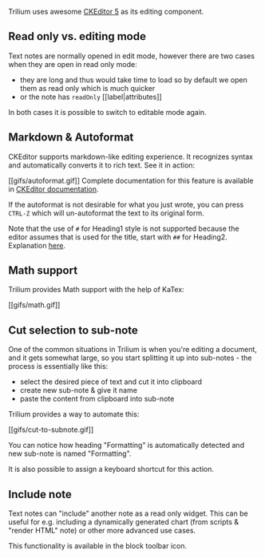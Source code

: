 Trilium uses awesome [CKEditor 5](https://ckeditor.com/ckeditor-5/) as its editing component.

## Read only vs. editing mode

Text notes are normally opened in edit mode, however there are two cases when they are open in read only mode:

* they are long and thus would take time to load so by default we open them as read only which is much quicker
* or the note has `readOnly` [[label|attributes]]

In both cases it is possible to switch to editable mode again.
 
## Markdown & Autoformat

CKEditor supports markdown-like editing experience. It recognizes syntax and automatically converts it to rich text. See it in action:

[[gifs/autoformat.gif]]
Complete documentation for this feature is available in [CKEditor documentation](https://ckeditor.com/docs/ckeditor5/latest/features/autoformat.html).

If the autoformat is not desirable for what you just wrote, you can press `CTRL-Z` which will un-autoformat the text to its original form.

Note that the use of `#` for Heading1 style is not supported because the editor assumes that is used for the title, start with `##` for Heading2. Explanation [here](https://ckeditor.com/docs/ckeditor5/latest/features/headings.html#heading-levels).

## Math support

Trilium provides Math support with the help of KaTex:

[[gifs/math.gif]]

## Cut selection to sub-note
One of the common situations in Trilium is when you're editing a document, and it gets somewhat large, so you start splitting it up into sub-notes - the process is essentially like this:

* select the desired piece of text and cut it into clipboard
* create new sub-note & give it name
* paste the content from clipboard into sub-note

Trilium provides a way to automate this:

[[gifs/cut-to-subnote.gif]]

You can notice how heading "Formatting" is automatically detected and new sub-note is named "Formatting".

It is also possible to assign a keyboard shortcut for this action.

## Include note

Text notes can "include" another note as a read only widget. This can be useful for e.g. including a dynamically generated chart (from scripts & "render HTML" note) or other more advanced use cases.

This functionality is available in the block toolbar icon.
